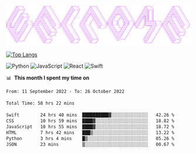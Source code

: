 
![ezcv logo](https://raw.githubusercontent.com/adammgerber/images/main/Welcome.png)

[![Top Langs](https://github-readme-stats.vercel.app/api/top-langs/?username=adammgerber&layout=compact)](https://github.com/anuraghazra/github-readme-stats)

![Python](https://img.shields.io/badge/python-3670A0?style=for-the-badge&logo=python&logoColor=ffdd54)
![JavaScript](https://img.shields.io/badge/javascript-%23323330.svg?style=for-the-badge&logo=javascript&logoColor=%23F7DF1E)
![React](https://img.shields.io/badge/react-%2320232a.svg?style=for-the-badge&logo=react&logoColor=%2361DAFB)
![Swift](https://img.shields.io/badge/swift-F54A2A?style=for-the-badge&logo=swift&logoColor=white)

📊 &nbsp;**This month I spent my time on**

<!--START_SECTION:waka-->

```text
From: 11 September 2022 - To: 26 October 2022

Total Time: 58 hrs 22 mins

Swift        24 hrs 40 mins  ██████████▓░░░░░░░░░░░░░░   42.26 %
CSS          10 hrs 59 mins  ████▓░░░░░░░░░░░░░░░░░░░░   18.82 %
JavaScript   10 hrs 55 mins  ████▓░░░░░░░░░░░░░░░░░░░░   18.72 %
HTML         7 hrs 42 mins   ███▒░░░░░░░░░░░░░░░░░░░░░   13.22 %
Python       3 hrs 4 mins    █▒░░░░░░░░░░░░░░░░░░░░░░░   05.26 %
JSON         23 mins         ▒░░░░░░░░░░░░░░░░░░░░░░░░   00.67 %
```

<!--END_SECTION:waka-->

